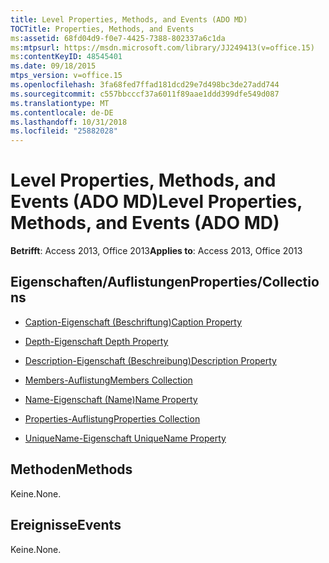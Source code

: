 ```yaml
---
title: Level Properties, Methods, and Events (ADO MD)
TOCTitle: Properties, Methods, and Events
ms:assetid: 68fd04d9-f0e7-4425-7388-802337a6c1da
ms:mtpsurl: https://msdn.microsoft.com/library/JJ249413(v=office.15)
ms:contentKeyID: 48545401
ms.date: 09/18/2015
mtps_version: v=office.15
ms.openlocfilehash: 3fa68fed7ffad181dcd29e7d498bc3de27add744
ms.sourcegitcommit: c557bbcccf37a6011f89aae1ddd399dfe549d087
ms.translationtype: MT
ms.contentlocale: de-DE
ms.lasthandoff: 10/31/2018
ms.locfileid: "25882028"
---
```

# <a name="level-properties-methods-and-events-ado-md"></a><span data-ttu-id="ba61c-102">Level Properties, Methods, and Events (ADO MD)</span><span class="sxs-lookup"><span data-stu-id="ba61c-102">Level Properties, Methods, and Events (ADO MD)</span></span>


<span data-ttu-id="ba61c-103">**Betrifft**: Access 2013, Office 2013</span><span class="sxs-lookup"><span data-stu-id="ba61c-103">**Applies to**: Access 2013, Office 2013</span></span>

## <a name="propertiescollections"></a><span data-ttu-id="ba61c-104">Eigenschaften/Auflistungen</span><span class="sxs-lookup"><span data-stu-id="ba61c-104">Properties/Collections</span></span>

- [<span data-ttu-id="ba61c-105">Caption-Eigenschaft (Beschriftung)</span><span class="sxs-lookup"><span data-stu-id="ba61c-105">Caption Property</span></span>](caption-property-ado-md.md)

- [<span data-ttu-id="ba61c-106">Depth-Eigenschaft </span><span class="sxs-lookup"><span data-stu-id="ba61c-106">Depth Property</span></span>](depth-property-ado-md.md)

- [<span data-ttu-id="ba61c-107">Description-Eigenschaft (Beschreibung)</span><span class="sxs-lookup"><span data-stu-id="ba61c-107">Description Property</span></span>](description-property-ado-md.md)

- [<span data-ttu-id="ba61c-108">Members-Auflistung</span><span class="sxs-lookup"><span data-stu-id="ba61c-108">Members Collection</span></span>](members-collection-ado-md.md)

- [<span data-ttu-id="ba61c-109">Name-Eigenschaft (Name)</span><span class="sxs-lookup"><span data-stu-id="ba61c-109">Name Property</span></span>](name-property-ado-md.md)

- [<span data-ttu-id="ba61c-110">Properties-Auflistung</span><span class="sxs-lookup"><span data-stu-id="ba61c-110">Properties Collection</span></span>](properties-collection-ado.md)

- [<span data-ttu-id="ba61c-111">UniqueName-Eigenschaft </span><span class="sxs-lookup"><span data-stu-id="ba61c-111">UniqueName Property</span></span>](uniquename-property-ado-md.md)

## <a name="methods"></a><span data-ttu-id="ba61c-112">Methoden</span><span class="sxs-lookup"><span data-stu-id="ba61c-112">Methods</span></span>

<span data-ttu-id="ba61c-113">Keine.</span><span class="sxs-lookup"><span data-stu-id="ba61c-113">None.</span></span>

## <a name="events"></a><span data-ttu-id="ba61c-114">Ereignisse</span><span class="sxs-lookup"><span data-stu-id="ba61c-114">Events</span></span>

<span data-ttu-id="ba61c-115">Keine.</span><span class="sxs-lookup"><span data-stu-id="ba61c-115">None.</span></span>

